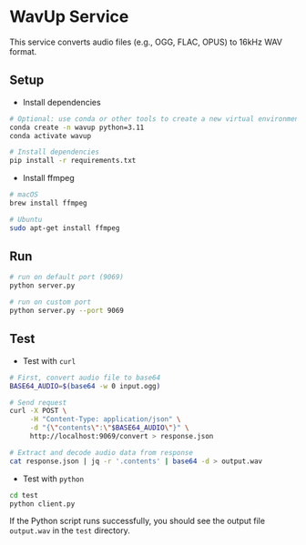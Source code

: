 # WavUp Service

This service converts audio files (e.g., OGG, FLAC, OPUS) to 16kHz WAV format.

## Setup

- Install dependencies

```bash
# Optional: use conda or other tools to create a new virtual environment
conda create -n wavup python=3.11
conda activate wavup

# Install dependencies
pip install -r requirements.txt
```

- Install ffmpeg

```bash
# macOS
brew install ffmpeg

# Ubuntu
sudo apt-get install ffmpeg
```

## Run

```bash
# run on default port (9069)
python server.py

# run on custom port
python server.py --port 9069
```

## Test

- Test with `curl`

```bash
# First, convert audio file to base64
BASE64_AUDIO=$(base64 -w 0 input.ogg)

# Send request
curl -X POST \
     -H "Content-Type: application/json" \
     -d "{\"contents\":\"$BASE64_AUDIO\"}" \
     http://localhost:9069/convert > response.json

# Extract and decode audio data from response
cat response.json | jq -r '.contents' | base64 -d > output.wav
```

- Test with `python`

```bash
cd test
python client.py
```

If the Python script runs successfully, you should see the output file `output.wav` in the `test` directory.
